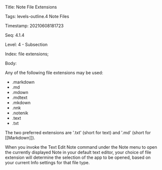 Title:  Note File Extensions

Tags:   levels-outline.4 Note Files

Timestamp: 20210608181723

Seq:    4.1.4

Level:  4 - Subsection

Index:  file extensions; 

Body: 

Any of the following file extensions may be used:

* .markdown
* .md
* .mdown
* .mdtext
* .mkdown
* .nnk
* .notenik
* .text
* .txt

The two preferred extensions are '.txt' (short for text) and '.md' (short for [[Markdown]]). 

When you invoke the Text Edit Note command under the Note menu to open the currently displayed Note in your default text editor, your choice of file extension will determine the selection of the app to be opened, based on your current Info settings for that file type.
